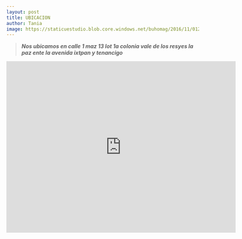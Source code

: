 ```yaml
--- 
layout: post
title: UBICACION
author: Tania
image: https://staticuestudio.blob.core.windows.net/buhomag/2016/11/01234934/Google-Maps.jpg
---
```



>**_Nos ubicamos  en calle 1 maz 13 lot 1a colonia vale de los resyes la paz  ente la avenida ixtpan y tenancigo_**

<iframe src="https://www.google.com/maps/embed?pb=!1m18!1m12!1m3!1d3762.761237455871!2d-99.07037708509054!3d19.422719546029434!2m3!1f0!2f0!3f0!3m2!1i1024!2i768!4f13.1!3m3!1m2!1s0x85d1fc6f81302925%3A0x7dc084d40095b908!2sCentro%20de%20Estudios%20Tecnol%C3%B3gicos%20Industrial%20y%20de%20Servicios%20(CETis%2032)!5e0!3m2!1ses-419!2smx!4v1650929030077!5m2!1ses-419!2smx" width="600" height="450" style="border:0;" allowfullscreen="" loading="lazy" referrerpolicy="no-referrer-when-downgrade"></iframe>
